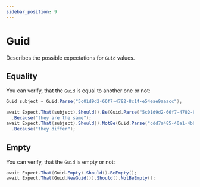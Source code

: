 ```yaml
---
sidebar_position: 9
---
```


# Guid

Describes the possible expectations for `Guid` values.

## Equality

You can verify, that the `Guid` is equal to another one or not:
```csharp
Guid subject = Guid.Parse("5c01d9d2-66f7-4782-8c14-e54eae9aaacc");

await Expect.That(subject).Should().Be(Guid.Parse("5c01d9d2-66f7-4782-8c14-e54eae9aaacc"))
  .Because("they are the same");
await Expect.That(subject).Should().NotBe(Guid.Parse("cdd7a485-40a1-4bba-bb8b-d0e903704b02"))
  .Because("they differ");
```

## Empty

You can verify, that the `Guid` is empty or not:
```csharp
await Expect.That(Guid.Empty).Should().BeEmpty();
await Expect.That(Guid.NewGuid()).Should().NotBeEmpty();
```
